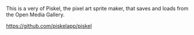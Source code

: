 This is a very of Piskel, the pixel art sprite maker, that saves and loads from the Open Media Gallery.

https://github.com/piskelapp/piskel